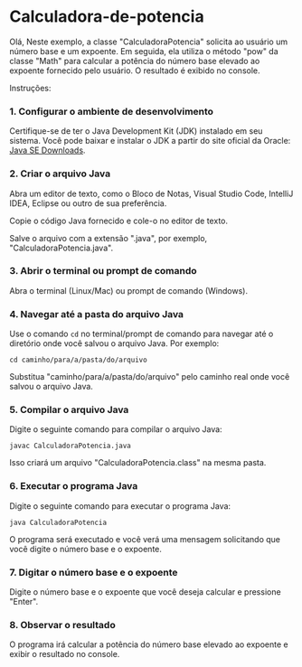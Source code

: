 # Calculadora-de-potencia

Olá, Neste exemplo, a classe "CalculadoraPotencia" solicita ao usuário um número base e um expoente. Em seguida, ela utiliza o método "pow" da classe "Math" para calcular a potência do número base elevado ao expoente fornecido pelo usuário. O resultado é exibido no console.

Instruções:

### 1. Configurar o ambiente de desenvolvimento

Certifique-se de ter o Java Development Kit (JDK) instalado em seu sistema. Você pode baixar e instalar o JDK a partir do site oficial da Oracle: [Java SE Downloads](https://www.oracle.com/java/technologies/javase-jdk11-downloads.html).

### 2. Criar o arquivo Java

Abra um editor de texto, como o Bloco de Notas, Visual Studio Code, IntelliJ IDEA, Eclipse ou outro de sua preferência.

Copie o código Java fornecido e cole-o no editor de texto.

Salve o arquivo com a extensão ".java", por exemplo, "CalculadoraPotencia.java".

### 3. Abrir o terminal ou prompt de comando

Abra o terminal (Linux/Mac) ou prompt de comando (Windows).

### 4. Navegar até a pasta do arquivo Java

Use o comando `cd` no terminal/prompt de comando para navegar até o diretório onde você salvou o arquivo Java. Por exemplo:

```
cd caminho/para/a/pasta/do/arquivo
```

Substitua "caminho/para/a/pasta/do/arquivo" pelo caminho real onde você salvou o arquivo Java.

### 5. Compilar o arquivo Java

Digite o seguinte comando para compilar o arquivo Java:

```
javac CalculadoraPotencia.java
```

Isso criará um arquivo "CalculadoraPotencia.class" na mesma pasta.

### 6. Executar o programa Java

Digite o seguinte comando para executar o programa Java:

```
java CalculadoraPotencia
```

O programa será executado e você verá uma mensagem solicitando que você digite o número base e o expoente.

### 7. Digitar o número base e o expoente

Digite o número base e o expoente que você deseja calcular e pressione "Enter".

### 8. Observar o resultado

O programa irá calcular a potência do número base elevado ao expoente e exibir o resultado no console.
